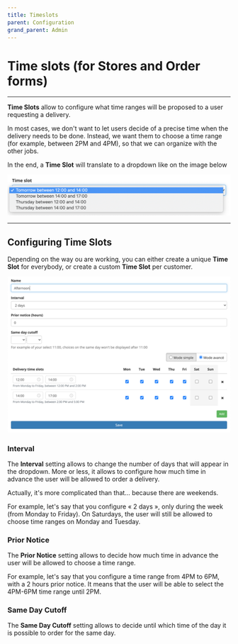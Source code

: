 ```yaml
---
title: Timeslots
parent: Configuration
grand_parent: Admin
---
```




# Time slots (for Stores and Order forms)
---

**Time Slots** allow to configure what time ranges will be proposed to a user requesting a delivery.

In most cases, we don't want to let users decide of a precise time when the delivery needs to be done.
Instead, we want them to choose a time range (for example, between 2PM and 4PM), so that we can organize with the other jobs.

In the end, a **Time Slot** will translate to a dropdown like on the image below

![Time Slot Dropdown](/assets/images/time_slot_dropdown_en.png)

---

## Configuring Time Slots

Depending on the way ou are working, you can either create a unique **Time Slot** for everybody, or create a custom **Time Slot** per customer.

![Time Slots](/assets/images/time_slots_en.png)

### Interval

The **Interval** setting allows to change the number of days that will appear in the dropdown.
More or less, it allows to configure how much time in advance the user will be allowed to order a delivery.

Actually, it's more complicated than that… because there are weekends.

For example, let's say that you configure « 2 days », only during the week (from Monday to Friday).
On Saturdays, the user will still be allowed to choose time ranges on Monday and Tuesday.

### Prior Notice

The **Prior Notice** setting allows to decide how much time in advance the user will be allowed to choose a time range.

For example, let's say that you configure a time range from 4PM to 6PM, with a 2 hours prior notice.
It means that the user will be able to select the 4PM-6PM time range until 2PM.

### Same Day Cutoff

The **Same Day Cutoff** setting allows to decide until which time of the day it is possible to order for the same day.
